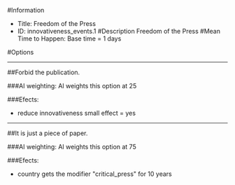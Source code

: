 #Information
 - Title: Freedom of the Press
 - ID: innovativeness_events.1
#Description
Freedom of the Press
#Mean Time to Happen:
Base time = 1 days

#Options

___
##Forbid the publication.

###AI weighting:
AI weights this option at 25


###Efects:<ul><li>reduce innovativeness small effect = yes</li></ul>

___
##It is just a piece of paper.

###AI weighting:
AI weights this option at 75


###Efects:<ul><li>country gets the modifier "critical_press" for 10 years</li></ul>
